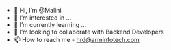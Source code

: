 - 👋 Hi, I’m @Malini
- 👀 I’m interested in ...
- 🌱 I’m currently learning ...
- 💞️ I’m looking to collaborate with Backend Developers
- 📫 How to reach me - hrd@arminfotech.com

<!---
MaliniARM/MaliniARM is a ✨ special ✨ repository because its `README.md` (this file) appears on your GitHub profile.
You can click the Preview link to take a look at your changes.
--->
